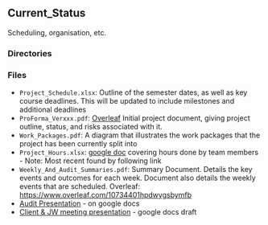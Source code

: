 ## Current_Status
Scheduling, organisation, etc.

### Directories

### Files

*	`Project_Schedule.xlsx`:	Outline of the semester dates, as well as key course deadlines. This will be updated to include milestones and additional deadlines
*	`ProForma_Verxxx.pdf`:	[Overleaf](https://www.overleaf.com/10595988ydvxrwtmksfk) Initial project document, giving project outline, status, and risks associated with it.
*	`Work_Packages.pdf`:	A diagram that illustrates the work packages that the project has been currently split into
*	`Project_Hours.xlsx`: [google doc](https://docs.google.com/spreadsheets/d/1dUo6-rTq1Kz_F9VqjadB9rXlVd1LVuZzNobbM8MXEa4/edit?usp=sharing) covering hours done by team members - Note: Most recent found by following link
*	`Weekly_And_Audit_Summaries.pdf`:	Summary Document. Details the key events and outcomes for each week. Document also details the weekly events that are scheduled. Overleaf: https://www.overleaf.com/10734401hpdwygsbymfb
*	[Audit Presentation](https://docs.google.com/presentation/d/1PdvUrRleEMyBpL_Z8VlgCaTvtauyZLh1pxwCK_bsSAo/edit?usp=sharing) - on google docs
*	[Client & JW meeting presentation](https://docs.google.com/presentation/d/1jMZxCukPx--ZBQRgz2PcXL9bV2g-9_YzMjzdAsr_qN8/edit?usp=sharing) - google docs draft
